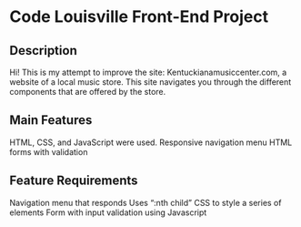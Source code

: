 # Code Louisville Front-End Project

## Description 
Hi!
This is my attempt to improve the site: Kentuckianamusiccenter.com, a website of a local music store. 
This site navigates you through the different components that are offered by the store.

## Main Features 
HTML, CSS, and JavaScript were used. 
Responsive navigation menu 
HTML forms with validation

## Feature Requirements
Navigation menu that responds 
Uses “:nth child” CSS to style a series of elements
Form with input validation using Javascript 
